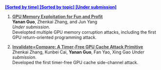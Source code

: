 **<a href="/publications/" style="color: blue"> [Sorted by time] </a>**
**<a href="/publications_field" style="color: blue"> [Sorted by topic] </a>**
**<a href="/submission" style="color: blue"> [Under submission] </a>**

1. **<a href="/files/micro23.pdf" style= "color: #464646"> <u>GPU Memory Exploitation for Fun and Profit</u>**</a>   
    **Yanan Guo**, Zhenkai Zhang, and Jun Yang   
    *Under submission*.  
    Developted multiple GPU memory corruption attacks, including the first GPU return-oriented programming attack. 

2. **<a href="/files/micro23_2.pdf" style= "color: #464646"><u> Invalidate+Compare: A Timer-Free GPU Cache Attack Primitive</u>**</a>  
   Zhenkai Zhang, Kunbei Cai, **Yanan Guo**, Fan Yao, Xing Gao 
   *Under submission*.  
   Developed the first timer-free GPU cache side-channel attack.




